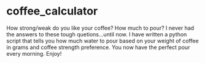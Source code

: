 # coffee_calculator
How strong/weak do you like your coffee?  How much to pour?  I never had the answers to these tough quetions...until now.  I have written a python script that tells you how much water to pour based on your weight of coffee in grams and coffee strength preference.  You now have the perfect pour every morning.  Enjoy!
